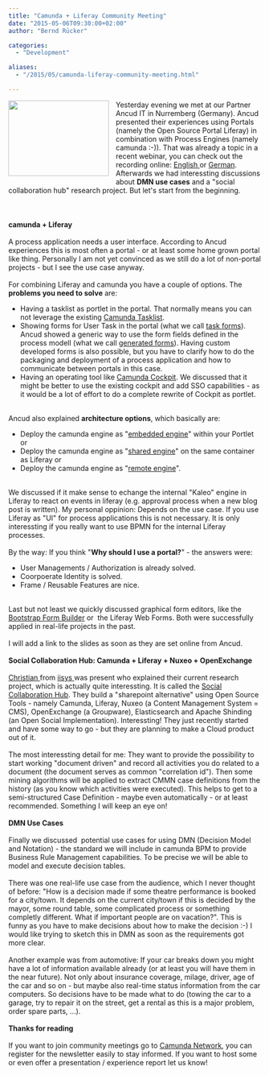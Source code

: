 ```yaml
---
title: "Camunda + Liferay Community Meeting"
date: "2015-05-06T09:30:00+02:00"
author: "Bernd Rücker"

categories:
  - "Development"

aliases:
  - "/2015/05/camunda-liferay-community-meeting.html"

---
```


<div class="separator" style="clear: both; text-align: center;">
<a href="http://4.bp.blogspot.com/-_yEfasSmK58/VUj4Agr-ITI/AAAAAAAAAQQ/DXUeeauUQK4/s1600/ancud.jpg" imageanchor="1" style="clear: left; float: left; margin-bottom: 1em; margin-right: 1em;"><img border="0" src="http://4.bp.blogspot.com/-_yEfasSmK58/VUj4Agr-ITI/AAAAAAAAAQQ/DXUeeauUQK4/s1600/ancud.jpg" height="150" width="200" /></a></div>
Yesterday evening we met at our Partner Ancud IT in Nurremberg (Germany). Ancud presented their experiences using Portals (namely the Open Source Portal Liferay) in combination with Process Engines (namely camunda :-)). That was already a topic in a recent webinar, you can check out the recording online: <a href="https://network.camunda.org/webinars/21" target="_blank">English </a>or <a href="https://network.camunda.org/webinars/3" target="_blank">German</a>. Afterwards we had interessting discussions about <b>DMN use cases</b> and a "social collaboration hub" research project. But let's start from the beginning.<br />
<br />
<a name='more'></a><br /><br />
<b>camunda + Liferay</b><br />
<br />
A process application needs a user interface. According to Ancud experiences this is most often a portal - or at least some home grown portal like thing. Personally I am not yet convinced as we still do a lot of non-portal projects - but I see the use case anyway.<br />
<br />
For combining Liferay and camunda you have a couple of options. The <b>problems you need to solve</b> are:<br />
<ul>
<li>Having a tasklist as portlet in the portal. That normally means you can not leverage the existing <a href="http://docs.camunda.org/latest/guides/user-guide/#tasklist" target="_blank">Camunda Tasklist</a>. </li>
<li>Showing forms for User Task in the portal (what we call <a href="http://docs.camunda.org/latest/guides/user-guide/#task-forms" target="_blank">task forms</a>). Ancud showed a generic way to use the form fields defined in the process modell (what we call <a href="http://docs.camunda.org/latest/guides/user-guide/#task-forms-generated-task-forms" target="_blank">generated forms</a>). Having custom developed forms is also possible, but you have to clarify how to do the packaging and deployment of a process application and how to communicate between portals in this case.&nbsp;</li>
<li>Having an operating tool like <a href="http://docs.camunda.org/latest/guides/user-guide/#cockpit" target="_blank">Camunda Cockpit</a>. We discussed that it might be better to use the existing cockpit and add SSO capabilities - as it would be a lot of effort to do a complete rewrite of Cockpit as portlet.</li>
</ul>
<br />
Ancud also explained <b>architecture options</b>, which basically are:<br />
<ul>
<li>Deploy the camunda engine as "<a href="http://docs.camunda.org/latest/guides/user-guide/#introduction-architecture-overview-embedded-process-engine" target="_blank">embedded engine</a>" within your Portlet or</li>
<li>Deploy the camunda engine as "<a href="http://docs.camunda.org/latest/guides/user-guide/#introduction-architecture-overview-shared-container-managed-process-engine" target="_blank">shared engine</a>" on the same container as Liferay or</li>
<li>Deploy the camunda engine as "<a href="http://docs.camunda.org/latest/guides/user-guide/#introduction-architecture-overview-standalone-remote-process-engine-server" target="_blank">remote engine</a>".&nbsp;&nbsp; </li>
</ul>
<br />
We discussed if it make sense to echange the internal "Kaleo" engine in Liferay to react on events in liferay (e.g. approval process when a new blog post is written). My personal oppinion: Depends on the use case. If you use Liferay as "UI" for process applications this is not necessary. It is only interessting if you really want to use BPMN for the internal Liferay processes.<br />
<br />
By the way: If you think "<b>Why should I use a portal?</b>" - the answers were:<br />
<ul>
<li>User Managements / Authorization is already solved.</li>
<li>Coorpoerate Identity is solved.</li>
<li>Frame / Reusable Features are nice.</li>
</ul>
<br />
Last but not least we quickly discussed graphical form editors, like the <a href="http://minikomi.github.io/Bootstrap-Form-Builder/" target="_blank">Bootstrap Form Builder</a> or&nbsp; the Liferay Web Forms. Both were successfully applied in real-life projects in the past.<br />
<br />
I will add a link to the slides as soon as they are set online from Ancud. <br />
<br />
<b>Social Collaboration Hub: Camunda + Liferay + Nuxeo + OpenExchange</b><br />
<br />
<a href="https://network.camunda.org/members/12025/profile" target="_blank">Christian </a>from <a href="http://www.iisys.de/" target="_blank">iisys </a>was present who explained their current research project, which is actually quite interessting. It is called the <a href="https://www.sc-hub.de/" target="_blank">Social Collaboration Hub</a>. They build a "sharepoint alternative" using Open Source Tools - namely Camunda, Liferay, Nuxeo (a Content Management System = CMS), OpenExchange (a Groupware), Elasticsearch and Apache Shinding (an Open Social Implementation). Interessting! They just recently started and have some way to go - but they are planning to make a Cloud product out of it.<br />
<br />
The most interessting detail for me: They want to provide the possibility to start working "document driven" and record all activities you do related to a document (the document serves as common "correlation id"). Then some mining algorithms will be applied to extract CMMN case definitions from the history (as you know which activities were executed). This helps to get to a semi-structured Case Definition - maybe even automatically - or at least recommended. Something I will keep an eye on!<br />
<br />
<b>DMN Use Cases</b><br />
<br />
Finally we discussed&nbsp; potential use cases for using DMN (Decision Model and Notation) - the standard we will include in camunda BPM to provide Business Rule Management capabilities. To be precise we will be able to model and execute decision tables.<br />
<br />
There was one real-life use case from the audience, which I never thought of before: "How is a decision made if some theatre performance is booked for a city/town. It depends on the current city/town if this is decided by the mayor, some round table, some complicated process or something completly different. What if important people are on vacation?". This is funny as you have to make decisions about how to make the decision :-) I would like trying to sketch this in DMN as soon as the requirements got more clear.<br />
<br />
Another example was from automotive: If your car breaks down you might have a lot of information available already (or at least you will have them in the near future). Not only about insurance coverage, milage, driver, age of the car and so on - but maybe also real-time status information from the car computers. So decisions have to be made what to do (towing the car to a garage, try to repair it on the street, get a rental as this is a major problem, order spare parts, ...). <br />
<br />
<b>Thanks for reading</b><br />
<br />
If you want to join community meetings go to <a href="https://network.camunda.org/meetings/" target="_blank">Camunda Network</a>, you can register for the newsletter easily to stay informed. If you want to host some or even offer a presentation / experience report let us know!
